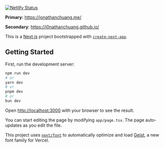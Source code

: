 [![Netlify Status](https://api.netlify.com/api/v1/badges/48df7507-99bb-4b03-bda8-879f6e8f1dbf/deploy-status)](https://app.netlify.com/sites/jonathanchuang/deploys)

**Primary:** https://jonathanchuang.me/

**Secondary**: https://j0nathanchuang.github.io/

This is a [Next.js](https://nextjs.org) project bootstrapped with [`create-next-app`](https://nextjs.org/docs/app/api-reference/cli/create-next-app).

## Getting Started

First, run the development server:

```bash
npm run dev
# or
yarn dev
# or
pnpm dev
# or
bun dev
```

Open [http://localhost:3000](http://localhost:3000) with your browser to see the result.

You can start editing the page by modifying `app/page.tsx`. The page auto-updates as you edit the file.

This project uses [`next/font`](https://nextjs.org/docs/app/building-your-application/optimizing/fonts) to automatically optimize and load [Geist](https://vercel.com/font), a new font family for Vercel.
